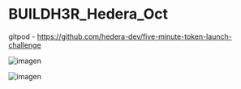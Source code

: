 # BUILDH3R_Hedera_Oct

gitpod - https://github.com/hedera-dev/five-minute-token-launch-challenge

![imagen](https://github.com/user-attachments/assets/cd3d1ebb-fb36-491f-923d-bc8352bf82b0)

![imagen](https://github.com/user-attachments/assets/cdfe3f62-58e4-4a56-8475-32a742232c0e)
